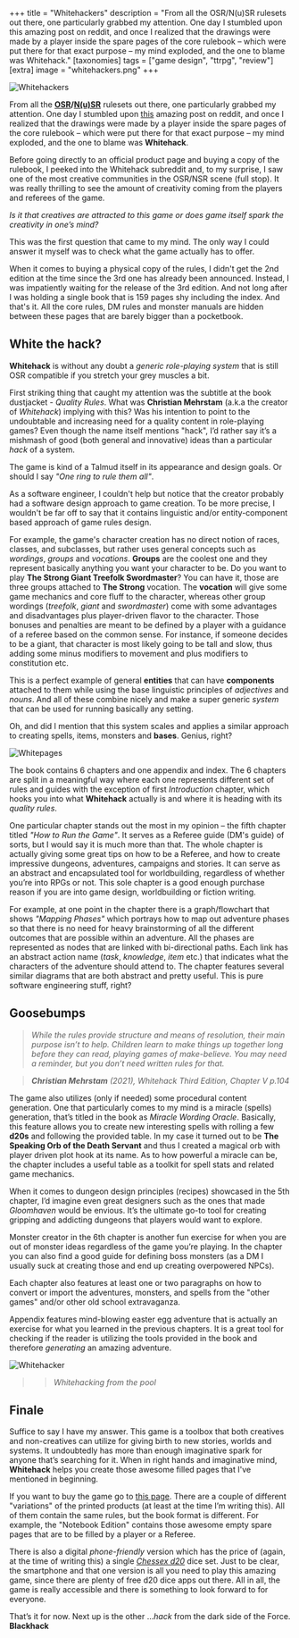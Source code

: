 +++
title = "Whitehackers"
description = "From all the OSR/N(u)SR rulesets out there, one particularly grabbed my attention. One day I stumbled upon this amazing post on reddit, and once I realized that the drawings were made by a player inside the spare pages of the core rulebook – which were put there for that exact purpose – my mind exploded, and the one to blame was Whitehack."
[taxonomies]
tags = ["game design", "ttrpg", "review"]
[extra]
image = "whitehackers.png"
+++

![Whitehackers](../whitehackers.jpg "Whitehackers image")

From all the **[OSR](https://en.wikipedia.org/wiki/Old_School_Revival)/[N(u)SR](https://boneboxchant.wordpress.com/2019/12/21/nsr/)** rulesets out there, one particularly grabbed my attention. One day I stumbled upon [this](https://v.redd.it/68c42emolzm41) amazing post on reddit, and once I realized that the drawings were made by a player inside the spare pages of the core rulebook – which were put there for that exact purpose – my mind exploded, and the one to blame was **Whitehack**.

Before going directly to an official product page and buying a copy of the rulebook, I peeked into the Whitehack subreddit and, to my surprise, I saw one of the most creative communities in the OSR/NSR scene (full stop). It was really thrilling to see the amount of creativity coming from the players and referees of the game.
 
*Is it that creatives are attracted to this game or does game itself spark the creativity in one’s mind?*

This was the first question that came to my mind. The only way I could answer it myself was to check what the game actually has to offer.

When it comes to buying a physical copy of the rules, I didn't get the 2nd edition at the time since the 3rd one has already been announced. Instead, I was impatiently waiting for the release of the 3rd edition. And not long after I was holding a single book that is 159 pages shy including the index. And that's it. All the core rules, DM rules and monster manuals are hidden between these pages that are barely bigger than a pocketbook.

## White the hack?

**Whitehack** is without any doubt a *generic role-playing system* that is still OSR compatible if you stretch your grey muscles a bit.

First striking thing that caught my attention was the subtitle at the book dustjacket - *Quality Rules*. What was **Christian Mehrstam** (a.k.a the creator of *Whitehack*) implying with this? Was his intention to point to the undoubtable and increasing need for a quality content in role-playing games? Even though the name itself mentions "hack", I’d rather say it’s a mishmash of good (both general and innovative) ideas than a particular *hack* of a system.

The game is kind of a Talmud itself in its appearance and design goals. Or should I say *"One ring to rule them all"*.

As a software engineer, I couldn't help but notice that the creator probably had a software design approach to game creation. To be more precise, I wouldn't be far off to say that it contains linguistic and/or entity-component based approach of game rules design.
 
For example, the game's character creation has no direct notion of races, classes, and subclasses, but rather uses general concepts such as *wordings*, *groups* and *vocations*. **Groups** are the coolest one and they represent basically anything you want your character to be. Do you want to play **The Strong Giant Treefolk Swordmaster**? You can have it, those are three groups attached to **The Strong** vocation. The **vocation** will give some game mechanics and core fluff to the character, whereas other group wordings (*treefolk*, *giant* and *swordmaster*) come with some advantages and disadvantages plus player-driven flavor to the character. Those bonuses and penalties are meant to be defined by a player with a guidance of a referee based on the common sense. For instance, if someone decides to be a giant, that character is most likely going to be tall and slow, thus adding some minus modifiers to movement and plus modifiers to constitution etc.

This is a perfect example of general **entities** that can have **components** attached to them while using the base linguistic principles of *adjectives* and *nouns*. And all of these combine nicely and make a super generic *system* that can be used for running basically any setting.

Oh, and did I mention that this system scales and applies a similar approach to creating spells, items, monsters and **bases**. Genius, right?

![Whitepages](../whitepages.jpg "Whitepages image")

The book contains 6 chapters and one appendix and index. The 6 chapters are split in a meaningful way where each one represents different set of rules and guides with the exception of first *Introduction* chapter, which hooks you into what **Whitehack** actually is and where it is heading with its *quality rules*.                                                    

One particular chapter stands out the most in my opinion – the fifth chapter titled *"How to Run the Game"*. It serves as a Referee guide (DM's guide) of sorts, but I would say it is much more than that. The whole chapter is actually giving some great tips on how to be a Referee, and how to create impressive dungeons, adventures, campaigns and stories. It can serve as an abstract and encapsulated tool for worldbuilding, regardless of whether you’re into RPGs or not. This sole chapter is a good enough purchase reason if you are into game design, worldbuilding or fiction writing.

For example, at one point in the chapter there is a graph/flowchart that shows *"Mapping Phases"* which portrays how to map out adventure phases so that there is no need for heavy brainstorming of all the different outcomes that are possible within an adventure. All the phases are represented as nodes that are linked with bi-directional paths. Each link has an abstract action name (*task*, *knowledge*, *item* etc.) that indicates what the characters of the adventure should attend to. The chapter features several similar diagrams that are both abstract and pretty useful. This is pure software engineering stuff, right?

## Goosebumps

><em>While the rules provide structure and means of resolution, their main purpose isn’t to help. Children learn to make things up together long before they can read, playing games of make-believe. You may need a reminder, but you don’t need written rules for that.</em>

><em>**Christian Mehrstam** (2021), *Whitehack Third Edition*, Chapter V p.104</em>

The game also utilizes (only if needed) some procedural content generation. One that particularly comes to my mind is a miracle (spells) generation, that’s titled in the book as *Miracle Wording Oracle*. Basically, this feature allows you to create new interesting spells with rolling a few **d20s** and following the provided table. In my case it turned out to be **The Speaking Orb of the Death Servant** and thus I created a magical orb with player driven plot hook at its name. As to how powerful a miracle can be, the chapter includes a useful table as a toolkit for spell stats and related game mechanics.

When it comes to dungeon design principles (recipes) showcased in the 5th chapter, I’d imagine even great designers such as the ones that made *Gloomhaven* would be envious. It’s the ultimate go-to tool for creating gripping and addicting dungeons that players would want to explore.

Monster creator in the 6th chapter is another fun exercise for when you are out of monster ideas regardless of the game you’re playing. In the chapter you can also find a good guide for defining boss monsters (as a DM I usually suck at creating those and end up creating overpowered NPCs).
 
Each chapter also features at least one or two paragraphs on how to convert or import the adventures, monsters, and spells from the "other games" and/or other old school extravaganza.

Appendix features mind-blowing easter egg adventure that is actually an exercise for what you learned in the previous chapters. It is a great tool for checking if the reader is utilizing the tools provided in the book and therefore *generating* an amazing adventure.

![Whitehacker](../whitehacking.jpg "Whitehacker image")

>><em>Whitehacking from the pool</em>

## Finale

Suffice to say I have my answer. This game is a toolbox that both creatives and non-creatives can utilize for giving birth to new stories, worlds and systems. It undoubtedly has more than enough imaginative spark for anyone that’s searching for it. When in right hands and imaginative mind, **Whitehack** helps you create those awesome filled pages that I've mentioned in beginning.

If you want to buy the game go to [this page](https://whitehackrpg.wordpress.com/buy/). There are a couple of different "variations" of the printed products (at least at the time I’m writing this). All of them contain the same rules, but the book format is different. For example, the "Notebook Edition" contains those awesome empty spare pages that are to be filled by a player or a Referee.

There is also a digital *phone-friendly* version which has the price of (again, at the time of writing this) a single [*Chessex d20*](http://www.chessex.com/) dice set. Just to be clear, the smartphone and that one version is all you need to play this amazing game, since there are plenty of free d20 dice apps out there. All in all, the game is really accessible and there is something to look forward to for everyone.

 

That’s it for now. Next up is the other ...*hack* from the dark side of the Force. **Blackhack**
